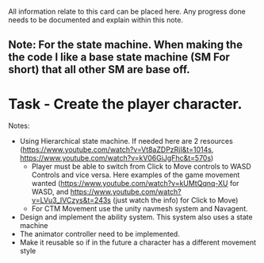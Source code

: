 All information relate to this card can be placed here. Any progress done needs to be documented and explain within this note.

## Note: For the state machine. When making the the code I like a base state machine (SM For short) that all other SM are base off. 
# Task - Create the player character.
Notes: 
- Using Hierarchical state machine. If needed here are 2 resources (https://www.youtube.com/watch?v=Vt8aZDPzRjI&t=1014s, https://www.youtube.com/watch?v=kV06GiJgFhc&t=570s) 
	- Player must be able to switch from Click to Move controls to WASD Controls and vice versa. Here examples of the game movement wanted (https://www.youtube.com/watch?v=kUMtQqnq-XU for WASD, and https://www.youtube.com/watch?v=LVu3_IVCzys&t=243s (just watch the info) for Click to Move)
	- For CTM Movement use the unity navmesh system and Navagent.
- Design and implement the ability system. This system also uses a state machine
- The animator controller need to be implemented.
- Make it reusable so if in the future a character has a different movement style 

